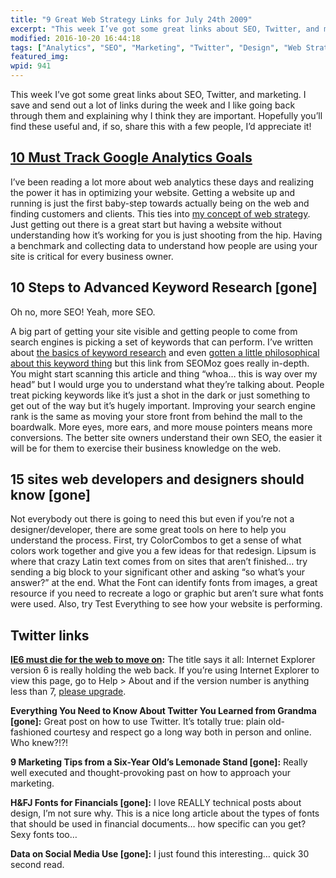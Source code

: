 ```yaml
---
title: "9 Great Web Strategy Links for July 24th 2009"
excerpt: "This week I’ve got some great links about SEO, Twitter, and marketing. I save and send out a lot of links during the week and I like going back through them and explaining why I think they are important."
modified: 2016-10-20 16:44:18
tags: ["Analytics", "SEO", "Marketing", "Twitter", "Design", "Web Strategy"]
featured_img:
wpid: 941
---
```



This week I’ve got some great links about SEO, Twitter, and marketing. I save and send out a lot of links during the week and I like going back through them and explaining why I think they are important. Hopefully you’ll find these useful and, if so, share this with a few people, I’d appreciate it!

## [10 Must Track Google Analytics Goals](https://www.webanalyticsworld.net/2009/03/10-must-track-google-analytics-goals.html)

I’ve been reading a lot more about web analytics these days and realizing the power it has in optimizing your website. Getting a website up and running is just the first baby-step towards actually being on the web and finding customers and clients. This ties into [my concept of web strategy](/what-is-web-strategy/ "What is Web Strategy"). Just getting out there is a great start but having a website without understanding how it’s working for you is just shooting from the hip. Having a benchmark and collecting data to understand how people are using your site is critical for every business owner.

## 10 Steps to Advanced Keyword Research [gone]

Oh no, more SEO! Yeah, more SEO.

A big part of getting your site visible and getting people to come from search engines is picking a set of keywords that can perform. I’ve written about [the basics of keyword research](/getting-started-correcting-your-search-engine-problems/) and even [gotten a little philosophical about this keyword thing](/search-engine-optimization-as-a-metaphor-for-life/) but this link from SEOMoz goes really in-depth. You might start scanning this article and thing “whoa… this is way over my head” but I would urge you to understand what they’re talking about. People treat picking keywords like it’s just a shot in the dark or just something to get out of the way but it’s hugely important. Improving your search engine rank is the same as moving your store front from behind the mall to the boardwalk. More eyes, more ears, and more mouse pointers means more conversions. The better site owners understand their own SEO, the easier it will be for them to exercise their business knowledge on the web.

## 15 sites web developers and designers should know [gone]

Not everybody out there is going to need this but even if you’re not a designer/developer, there are some great tools on here to help you understand the process. First, try ColorCombos to get a sense of what colors work together and give you a few ideas for that redesign. Lipsum is where that crazy Latin text comes from on sites that aren’t finished… try sending a big block to your significant other and asking “so what’s your answer?” at the end. What the Font can identify fonts from images, a great resource if you need to recreate a logo or graphic but aren’t sure what fonts were used. Also, try Test Everything to see how your website is performing.
## Twitter links

**[IE6 must die for the web to move on](https://mashable.com/2009/07/16/ie6-must-die/):** The title says it all: Internet Explorer version 6 is really holding the web back. If you’re using Internet Explorer to view this page, go to Help &gt; About and if the version number is anything less than 7, [please upgrade](https://support.microsoft.com/en-us/hub/4230784/internet-explorer-help).

**Everything You Need to Know About Twitter You Learned from Grandma [gone]:** Great post on how to use Twitter. It’s totally true: plain old-fashioned courtesy and respect go a long way both in person and online. Who knew?!?!

**9 Marketing Tips from a Six-Year Old’s Lemonade Stand [gone]:** Really well executed and thought-provoking past on how to approach your marketing.

**H&amp;FJ Fonts for Financials [gone]:** I love REALLY technical posts about design, I’m not sure why. This is a nice long article about the types of fonts that should be used in financial documents… how specific can you get? Sexy fonts too…

**Data on Social Media Use [gone]:** I just found this interesting… quick 30 second read.
